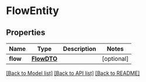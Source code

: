 # FlowEntity

## Properties
Name | Type | Description | Notes
------------ | ------------- | ------------- | -------------
**flow** | [**FlowDTO**](FlowDTO.md) |  | [optional] 

[[Back to Model list]](../README.md#documentation-for-models) [[Back to API list]](../README.md#documentation-for-api-endpoints) [[Back to README]](../README.md)


